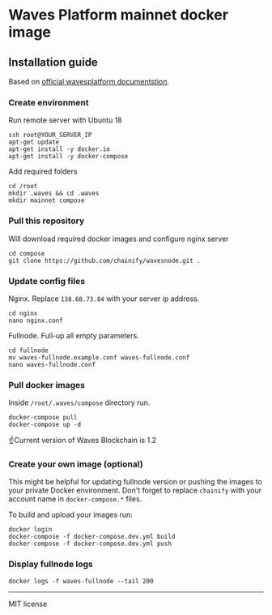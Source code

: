 # Waves Platform mainnet docker image

## Installation guide
Based on [official wavesplatform documentstion](https://docs.wavesplatform.com).

### Create environment
Run remote server with Ubuntu 18
```
ssh root@YOUR_SERVER_IP
apt-get update
apt-get install -y docker.io
apt-get install -y docker-compose
```
Add required folders
```
cd /root
mkdir .waves && cd .waves
mkdir mainnet compose
```

### Pull this repository
Will download required docker images and configure nginx server
```
cd compose
git clone https://github.com/chainify/wavesnode.git .
```

### Update config files
Nginx. Replace `138.68.73.84` with your server ip address.
```
cd nginx
nano nginx.conf
```

Fullnode. Full-up all empty parameters.
```
cd fullnode
mv waves-fullnode.example.conf waves-fullnode.conf 
nano waves-fullnode.conf
```

### Pull docker images
Inside `/root/.waves/compose` directory run.
```
docker-compose pull
docker-compose up -d
```
☝️Current version of Waves Blockchain is 1.2

### Create your own image (optional)
This might be helpful for updating fullnode version or pushing the images to your private Docker environment. Don't forget to replace `chainify` with your account name in `docker-compose.*` files.

To build and upload your images run:
```
docker login
docker-compose -f docker-compose.dev.yml build
docker-compose -f docker-compose.dev.yml push
```


### Display fullnode logs
```
docker logs -f waves-fullnode --tail 200
```

----
MIT license